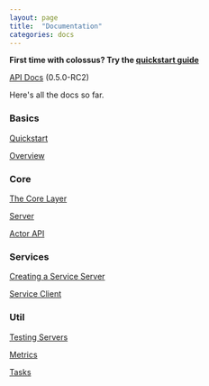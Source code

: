 ```yaml
---
layout: page
title:  "Documentation"
categories: docs
---
```


**First time with colossus? Try the [quickstart guide](quickstart)**

[API Docs]({{site.baseurl}}/api/index.html#colossus.package) (0.5.0-RC2)

Here's all the docs so far.

### Basics

[Quickstart](quickstart)

[Overview](overview)

### Core 

[The Core Layer](core)

[Server](server)

[Actor API](actorapi)

### Services

[Creating a Service Server](serviceserver)

[Service Client](serviceclient)


### Util

[Testing Servers](testkit)

[Metrics](metrics)

[Tasks](tasks)
